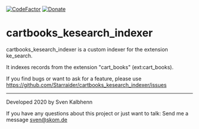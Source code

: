 [![CodeFactor](https://www.codefactor.io/repository/github/starraider/cartbooks_kesearch_indexer/badge)](https://www.codefactor.io/repository/github/starraider/cartbooks_kesearch_indexer)
[![Donate](https://img.shields.io/badge/Donate-PayPal-green.svg)](https://PayPal.me/SvenKalbhenn)

# cartbooks_kesearch_indexer

cartbooks_kesearch_indexer is a custom indexer for the extension ke_search.

It indexes records from the extension "cart_books" (ext:cart_books).

If you find bugs or want to ask for a feature, please use https://github.com/Starraider/cartbooks_kesearch_indexer/issues

---

Developed 2020 by Sven Kalbhenn

If you have any questions about this project or just want to talk:
Send me a message [sven@skom.de](mailto:sven@skom.de)
